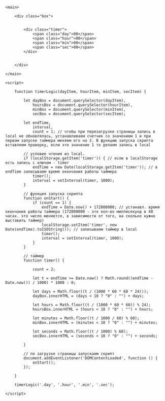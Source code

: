 <!DOCTYPE html>
<html lang="ru">

<head>
    <meta charset="UTF-8">
    <meta name="viewport" content="width=device-width, initial-scale=1.0">
    <link rel="shortcut icon" href="img/favicon.ico" type="image/x-icon">
    <title>TEST</title>


</head>

<body>

    <main>

        <div class="box">


            <div class="timer">
                <span class="day">00</span>
                <span class="hour">00</span>
                <span class="min">00</span>
                <span class="sec">00</span>
            </div>


        </div>

    </main>

    <script>

        function timerLogic(dayItem, hourItem, minItem, secItem) {

            let dayBox = document.querySelector(dayItem),
                hoursBox = document.querySelector(hourItem),
                minBox = document.querySelector(minItem),
                secBox = document.querySelector(secItem);

            let endTime,
                interval,
                count = 1; // чтобы при перезагрузке страницы запись в local не обновлялась, устанавливаем счетчик со значением 1 и при первом запуске таймера меняем его на 2. В функцию запуска скрипта вставляем проверку, если это значение 1 то делаем запись в local

            // условие чтения из local. 
            if (localStorage.getItem('timer')) { // если в localStorage есть запись с ключом - timer
                endTime = new Date(localStorage.getItem('timer')); // в endTime записываем время окончания работы таймера
                timer();
                interval = setInterval(timer, 1000);
            }

            // функция запуска скрипта
            function onStart() {
                if (count == 1) {
                    endTime = Date.now() + 172800000; // устанавл. время окончания работы таймера (172800000 - это кол-во миллисекунд в 48 часах. это число меняется, в зависимости от того, на сколько нужно выставить таймер)
                    localStorage.setItem('timer', new Date(endTime).toISOString()); // записываем таймер в local 
                    timer();
                    interval = setInterval(timer, 1000);
                }
            }

            // таймер
            function timer() {

                count = 2;

                let t = endTime >= Date.now() ? Math.round((endTime - Date.now()) / 1000) * 1000 : 0;

                let days = Math.floor((t / (1000 * 60 * 60 * 24)));
                dayBox.innerHTML = (days < 10 ? "0" : "") + days;

                let hours = Math.floor((t / (1000 * 60 * 60)) % 24);
                hoursBox.innerHTML = (hours < 10 ? "0" : "") + hours;

                let minutes = Math.floor((t / 1000 / 60) % 60);
                minBox.innerHTML = (minutes < 10 ? "0" : "") + minutes;

                let seconds = Math.floor((t / 1000) % 60);
                secBox.innerHTML = (seconds < 10 ? "0" : "") + seconds;

            }

            // по загрузке страницы запускаем скрипт
            document.addEventListener('DOMContentLoaded', function () {
                onStart();
            });

        }

        timerLogic('.day', '.hour', '.min', '.sec');

    </script>

</body>

</html>
